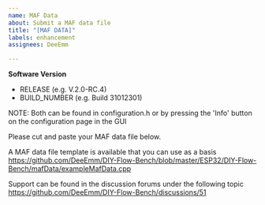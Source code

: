 ```yaml
---
name: MAF Data
about: Submit a MAF data file
title: "[MAF DATA]"
labels: enhancement
assignees: DeeEmm

---
```


**Software Version**
- RELEASE (e.g. V.2.0-RC.4) 
- BUILD_NUMBER (e.g. Build 31012301)

NOTE: Both can be found in configuration.h or by pressing the 'Info' button on the configuration page in the GUI

Please cut and paste your MAF data file below.

A MAF data file template is available that you can use as a basis
https://github.com/DeeEmm/DIY-Flow-Bench/blob/master/ESP32/DIY-Flow-Bench/mafData/exampleMafData.cpp

Support can be found in the discussion forums under the following topic
https://github.com/DeeEmm/DIY-Flow-Bench/discussions/51
